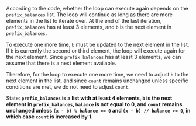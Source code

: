 According to the code, whether the loop can execute again depends on the `prefix_balances` list. The loop will continue as long as there are more elements in the list to iterate over. At the end of the last iteration, `prefix_balances` has at least 3 elements, and `b` is the next element in `prefix_balances`. 

To execute one more time, `b` must be updated to the next element in the list. If `b` is currently the second or third element, the loop will execute again for the next element. Since `prefix_balances` has at least 3 elements, we can assume that there is a next element available.

Therefore, for the loop to execute one more time, we need to adjust `b` to the next element in the list, and since `count` remains unchanged unless specific conditions are met, we do not need to adjust `count`. 

State: **`prefix_balances` is a list with at least 4 elements, `b` is the next element in `prefix_balances`, `balance` is not equal to 0, and `count` remains unchanged unless `(x - b) % balance == 0` and `(x - b) // balance >= 0`, in which case `count` is increased by 1.**